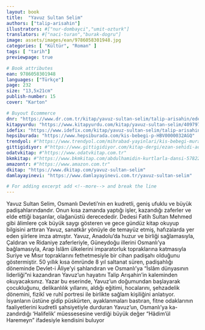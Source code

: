 ```yaml
---
layout: book
title:  "Yavuz Sultan Selim"
authors: ["talip-arisahin"]
illustrators: #["nur-dombayci","umit-ozturk"]
translators: #["naci-turan","burak-dogru"]
image: assets/images/ean/9786058301948.jpg
categories: [ "Kültür", "Roman" ]
tags: [ "tarih"]
previewpage: true

# Book attributes
ean: 9786058301948
languages: ["Türkçe"]
page: 232
size: "13,5x21cm"
publish-number: 15
cover: "Karton"

# Buyout Ecommerce
dnr: "https://www.dr.com.tr/kitap/yavuz-sultan-selim/talip-arisahin/edebiyat/biyografi-oto-biyografi/urunno=0000000723972"
kitapyurdu: "https://www.kitapyurdu.com/kitap/yavuz-sultan-selim/409797.html&filter_name=YAVUZ+SULTAN+SEL%C4%B0M"
idefix: "https://www.idefix.com/kitap/yavuz-sultan-selim/talip-arisahin/edebiyat/biyografi-oto-biyografi/urunno=0000000723972"
hepsiburada: "https://www.hepsiburada.com/kis-bebegi-p-HBV0000032AGQ"
trendyol: #"https://www.trendyol.com/mihrabad-yayinlari/kis-bebegi-murat-basaran-p-3394760"
gittigidiyor: #"https://www.gittigidiyor.com/kitap-dergi/ezan-sehidi-adnan-menderes_pdp_732728793"
odatvkitap: #"https://www.odatvkitap.com.tr"
bkmkitap: #"https://www.bkmkitap.com/abdulhamidin-kurtlarla-dansi-578226"
amazontr: #"https://www.amazon.com.tr"
dkitap: "https://www.dkitap.com/yavuz-sultan-selim"
damlayayinevi: "https://www.damlayayinevi.com.tr/yavuz-sultan-selim"

# For adding excerpt add <!--more--> and break the line
---
```

Yavuz Sultan Selim, Osmanlı Devleti’nin en kudretli, geniş ufuklu ve büyük padişahlarındandır. Onun kısa zamanda yaptığı işler, kazandığı zaferler ve elde ettiği başarılar, olağanüstü derecededir. Dedesi Fatih Sultan Mehmed gibi âlimlere çok büyük saygı gösteren ve gece gündüz kitap okuyup bilgisini arttıran Yavuz, sanatkâr yönüyle de temayüz etmiş, hafızalarda yer eden şiirlere imza atmıştır.
Yavuz, Anadolu’da huzur ve birliği sağlamasıyla, Çaldıran ve Ridaniye zaferleriyle, Güneydoğu illerini Osmanlı’ya bağlamasıyla, Arap İslâm ülkelerini imparatorluk topraklarına katmasıyla Suriye ve Mısır topraklarını fethetmesiyle bir cihan padişahı olduğunu göstermiştir. 50 yıllık kısa ömründe 8 yıl saltanat süren, padişahlığı döneminde Devlet-i Âliye’yi şahlandıran ve Osmanlı’ya “İslâm dünyasının liderliği”ni kazandıran Yavuz’un hayatını Talip Arışahin’in kaleminden okuyacaksınız.
Yazar bu eserinde, Yavuz’un doğumundan başlayarak çocukluğunu, delikanlılık yıllarını, aldığı eğitimi, hocalarını, şehzadelik dönemini, fizikî ve ruhî portresi ile birlikte sağlam kişiliğini anlatıyor. İsyanların üstüne gidip püskürten, ayaklanmaları bastıran, fitne odaklarının faaliyetlerini kudretli şahsiyetiyle durduran Yavuz’un, Osmanlı’ya ka-zandırdığı ‘Halifelik’ müessesesine verdiği büyük değer “Hâdim’ül Haremeyn” ifadesiyle kendisini buluyor
<!--more--> 
